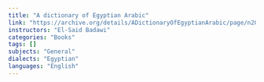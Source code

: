 ```yaml
---
title: "A dictionary of Egyptian Arabic"
link: "https://archive.org/details/ADictionaryOfEgyptianArabic/page/n207/mode/2up?view=theater"
instructors: "El-Said Badawi"
categories: "Books"
tags: []
subjects: "General"
dialects: "Egyptian"
languages: "English"
---
```

